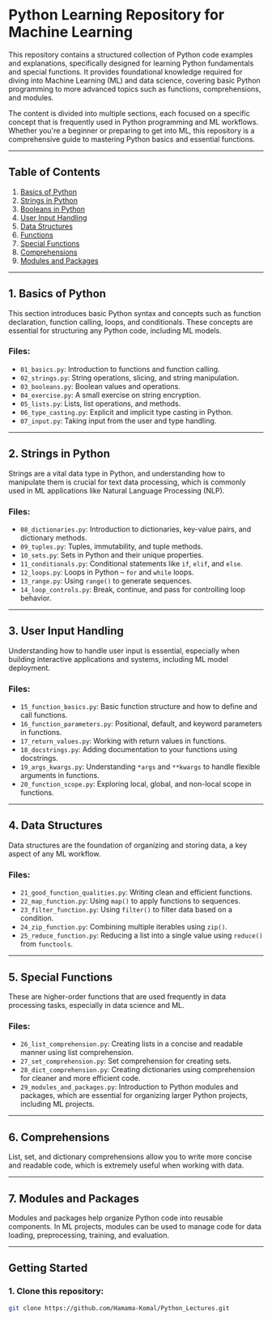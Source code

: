 # Python Learning Repository for Machine Learning

This repository contains a structured collection of Python code examples and explanations, specifically designed for learning Python fundamentals and special functions. It provides foundational knowledge required for diving into Machine Learning (ML) and data science, covering basic Python programming to more advanced topics such as functions, comprehensions, and modules.

The content is divided into multiple sections, each focused on a specific concept that is frequently used in Python programming and ML workflows. Whether you're a beginner or preparing to get into ML, this repository is a comprehensive guide to mastering Python basics and essential functions.

---

## Table of Contents

1. [Basics of Python](#basics-of-python)
2. [Strings in Python](#strings-in-python)
3. [Booleans in Python](#booleans-in-python)
4. [User Input Handling](#user-input-handling)
5. [Data Structures](#data-structures)
6. [Functions](#functions)
7. [Special Functions](#special-functions)
8. [Comprehensions](#comprehensions)
9. [Modules and Packages](#modules-and-packages)

---

## 1. Basics of Python

This section introduces basic Python syntax and concepts such as function declaration, function calling, loops, and conditionals. These concepts are essential for structuring any Python code, including ML models.

### Files:
- `01_basics.py`: Introduction to functions and function calling.
- `02_strings.py`: String operations, slicing, and string manipulation.
- `03_booleans.py`: Boolean values and operations.
- `04_exercise.py`: A small exercise on string encryption.
- `05_lists.py`: Lists, list operations, and methods.
- `06_type_casting.py`: Explicit and implicit type casting in Python.
- `07_input.py`: Taking input from the user and type handling.

---

## 2. Strings in Python

Strings are a vital data type in Python, and understanding how to manipulate them is crucial for text data processing, which is commonly used in ML applications like Natural Language Processing (NLP).

### Files:
- `08_dictionaries.py`: Introduction to dictionaries, key-value pairs, and dictionary methods.
- `09_tuples.py`: Tuples, immutability, and tuple methods.
- `10_sets.py`: Sets in Python and their unique properties.
- `11_conditionals.py`: Conditional statements like `if`, `elif`, and `else`.
- `12_loops.py`: Loops in Python – `for` and `while` loops.
- `13_range.py`: Using `range()` to generate sequences.
- `14_loop_controls.py`: Break, continue, and pass for controlling loop behavior.

---

## 3. User Input Handling

Understanding how to handle user input is essential, especially when building interactive applications and systems, including ML model deployment.

### Files:
- `15_function_basics.py`: Basic function structure and how to define and call functions.
- `16_function_parameters.py`: Positional, default, and keyword parameters in functions.
- `17_return_values.py`: Working with return values in functions.
- `18_docstrings.py`: Adding documentation to your functions using docstrings.
- `19_args_kwargs.py`: Understanding `*args` and `**kwargs` to handle flexible arguments in functions.
- `20_function_scope.py`: Exploring local, global, and non-local scope in functions.

---

## 4. Data Structures

Data structures are the foundation of organizing and storing data, a key aspect of any ML workflow.

### Files:
- `21_good_function_qualities.py`: Writing clean and efficient functions.
- `22_map_function.py`: Using `map()` to apply functions to sequences.
- `23_filter_function.py`: Using `filter()` to filter data based on a condition.
- `24_zip_function.py`: Combining multiple iterables using `zip()`.
- `25_reduce_function.py`: Reducing a list into a single value using `reduce()` from `functools`.

---

## 5. Special Functions

These are higher-order functions that are used frequently in data processing tasks, especially in data science and ML.

### Files:
- `26_list_comprehension.py`: Creating lists in a concise and readable manner using list comprehension.
- `27_set_comprehension.py`: Set comprehension for creating sets.
- `28_dict_comprehension.py`: Creating dictionaries using comprehension for cleaner and more efficient code.
- `29_modules_and_packages.py`: Introduction to Python modules and packages, which are essential for organizing larger Python projects, including ML projects.

---

## 6. Comprehensions

List, set, and dictionary comprehensions allow you to write more concise and readable code, which is extremely useful when working with data.

---

## 7. Modules and Packages

Modules and packages help organize Python code into reusable components. In ML projects, modules can be used to manage code for data loading, preprocessing, training, and evaluation.

---

## Getting Started

### 1. Clone this repository:
```bash
git clone https://github.com/Hamama-Komal/Python_Lectures.git

